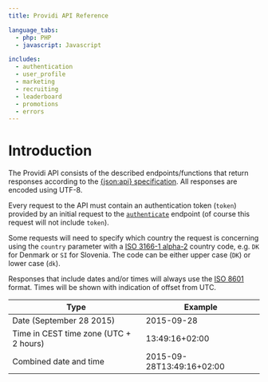 ```yaml
---
title: Providi API Reference

language_tabs:
  - php: PHP
  - javascript: Javascript

includes:
  - authentication
  - user_profile
  - marketing
  - recruiting
  - leaderboard
  - promotions
  - errors
---
```


# Introduction
The Providi API consists of the described endpoints/functions that return responses according to the [{json:api} specification](http://jsonapi.org). All responses are encoded using UTF-8.

Every request to the API must contain an authentication token (`token`) provided by an initial request to the [`authenticate`](#authentication) endpoint (of course this request will not include `token`).

Some requests will need to specify which country the request is concerning using the `country` parameter with a [ISO 3166-1 alpha-2](https://www.iso.org/obp/ui/#search) country code, e.g. `DK` for Denmark or `SI` for Slovenia. The code can be either upper case (`DK`) or lower case (`dk`).

Responses that include dates and/or times will always use the [ISO 8601](https://en.wikipedia.org/wiki/ISO_8601) format. Times will be shown with indication of offset from UTC.

| Type | Example |
| ---- | ------- |
| Date (September 28 2015) | 2015-09-28 |
| Time in CEST time zone (UTC + 2 hours) | 13:49:16+02:00 |
| Combined date and time | 2015-09-28T13:49:16+02:00 |
